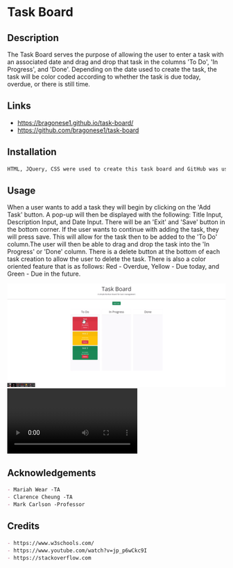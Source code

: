 # Task Board

## Description

The Task Board serves the purpose of allowing the user to enter a task with an associated date and drag and drop that task in the columns 'To Do', 'In Progress', and 'Done'.
Depending on the date used to create the task, the task will be color coded according to whether the task is due today, overdue, or there is still time.



## Links
- https://bragonese1.github.io/task-board/ 
- https://github.com/bragonese1/task-board


## Installation
```md
HTML, JQuery, CSS were used to create this task board and GitHub was used for the deployment.
```

## Usage
When a user wants to add a task they will begin by clicking on the 'Add Task' button. A pop-up will then be displayed with the following: Title Input, Description Input, and Date Input.
There will be an 'Exit' and 'Save' button in the bottom corner. If the user wants to continue with adding the task, they will press save. This will allow for the task then to be added to the 'To Do' column.The user will then be able to drag and drop the task into the 'In Progress' or 'Done' column.
There is a delete button at the bottom of each task creation to allow the user to delete the task.
There is also a color oriented feature that is as follows: Red - Overdue, Yellow - Due today, and Green - Due in the future.


![image-of-task-board](./assets/images/task-board.png)
<video src="https://github.com/bragonese1/task-board/assets/82071172/ac747c4e-3947-41e2-afb3-6d2774a078ce" width="" controls preload></video>


## Acknowledgements

```md
- Mariah Wear -TA
- Clarence Cheung -TA
- Mark Carlson -Professor
```

## Credits

```md
- https://www.w3schools.com/
- https://www.youtube.com/watch?v=jp_p6wCkc9I
- https://stackoverflow.com
```

